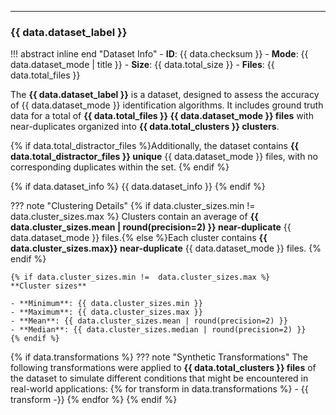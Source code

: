 ---

### {{ data.dataset_label }}

!!! abstract inline end "Dataset Info"
    - **ID**: {{ data.checksum }}
    - **Mode**: {{ data.dataset_mode | title }}
    - **Size**: {{ data.total_size }}
    - **Files**: {{ data.total_files }}

The **{{ data.dataset_label }}** is a dataset, designed to assess the accuracy of
{{ data.dataset_mode }} identification algorithms. It includes ground truth data for a total of
**{{ data.total_files }} {{ data.dataset_mode }} files** with near-duplicates organized into
**{{ data.total_clusters }} clusters**.

{% if data.total_distractor_files %}Additionally, the dataset contains
**{{ data.total_distractor_files }} unique** {{ data.dataset_mode }} files, with no corresponding
duplicates within the set.
{% endif %}

{% if data.dataset_info %}
{{ data.dataset_info }}
{% endif %}

??? note "Clustering Details"
    {% if data.cluster_sizes.min !=  data.cluster_sizes.max %}
    Clusters contain an average of **{{ data.cluster_sizes.mean | round(precision=2) }}
    near-duplicate** {{ data.dataset_mode }} files.{% else %}Each cluster contains
    **{{ data.cluster_sizes.max}} near-duplicate** {{ data.dataset_mode }} files.
    {% endif %}

    {% if data.cluster_sizes.min !=  data.cluster_sizes.max %}
    **Cluster sizes**

    - **Minimum**: {{ data.cluster_sizes.min }}
    - **Maximum**: {{ data.cluster_sizes.max }}
    - **Mean**: {{ data.cluster_sizes.mean | round(precision=2) }}
    - **Median**: {{ data.cluster_sizes.median | round(precision=2) }}
    {% endif %}

{% if data.transformations %}
??? note "Synthetic Transformations"
    The following transformations were applied to **{{ data.total_clusters }} files** of the
    dataset to simulate different conditions that might be encountered in real-world applications:
{% for transform  in data.transformations %}
    - {{ transform  -}}
{% endfor %}
{% endif %}


